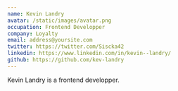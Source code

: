 ```yaml
---
name: Kevin Landry
avatar: /static/images/avatar.png
occupation: Frontend Developper
company: Loyalty
email: address@yoursite.com
twitter: https://twitter.com/Siscka42
linkedin: https://www.linkedin.com/in/kevin--landry/
github: https://github.com/kev-landry
---
```


Kevin Landry is a frontend developper.
